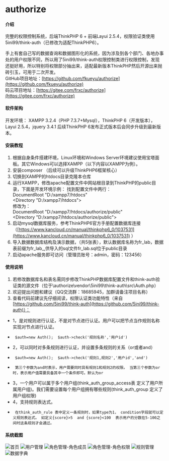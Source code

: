 <!--
 * @Author: 彭雨
 * @Date: 2019-10-24 11:08:49
 * @LastEditors  : 彭雨
 * @LastEditTime : 2020-01-04 15:31:19
 -->
# authorize

#### 介绍
完整的权限控制系统，后端ThinkPHP 6 + 前端Layui 2.5.4，权限验证类使用5ini99/think-auth（已修改为适配ThinkPHP6）。

手上有套自己写的数据查询和数据图形化的系统，因为涉及到各个部门、各地办事处的用户权限不同，所以用了5ini99/think-auth权限控制类进行权限控制，发现还挺好用，所以特别将权限部分抽出来，适配最新版本ThinkPHP然后开源出来抛砖引玉，可用于二次开发。  
GitHub项目地址：[https://github.com/fkueyu/authorize](https://github.com/fkueyu/authorize)  
码云项目地址：[https://gitee.com/frxc/authorize](https://gitee.com/frxc/authorize)  

#### 软件架构
开发环境： XAMPP 3.2.4（PHP 7.3.7+Mysql），ThinkPHP 6（开发版本），Layui 2.5.4，jquery 3.4.1
后续ThinkPHP 6发布正式版本后会同步升级到最新版本。

#### 安装教程

1. 根据自身条件搭建环境，Linux环境和Windows Server环境建议使用宝塔面板。其它Windows可以选择XAMPP（以下内容以XAMPP为例）。
2. 安装composer （后续可以升级ThinkPHP6框架核心）
3. 切换到XAMPP的htdocs目录克隆本仓库
4. 运行XAMPP，修改apache配置文件中网站根目录到ThinkPHP的public目录，下面是开发环境示例：
找到配置文件中两行：  
DocumentRoot "D:/xampp7/htdocs"  
<Directory "D:/xampp7/htdocs">  
修改为：  
DocumentRoot "D:/xampp7/htdocs/authorize/public"  
<Directory "D:/xampp7/htdocs/authorize/public">  
5. 启动mysql数据库服务，参考ThinkPHP6官方手册配置数据库连接（[https://www.kancloud.cn/manual/thinkphp6_0/1037531](https://www.kancloud.cn/manual/thinkphp6_0/1037531) ）
6. 导入数据数据库结构及演示数据，（共5张表），默认数据库名称为fr_lab，数据表前缀为fr_lab_,供导入的sql文件fr_lab.sql位于public目录
7. 启动apache服务即可访问（管理员账号：admin，密码：123456）


#### 使用说明

1. 若修改数据库名和表名需同步修改ThinkPHP数据库配置文件和think-auth验证类的源文件（位于\authorize\vendor\5ini99\think-auth\src\Auth.php）
2. 欢迎提出问题和建议（QQ交流群：18685945，加群请备注项目名称）
3. 查看代码前建议先仔细阅读，权限认证类功能特性（来自[https://github.com/5ini99/think-auth](https://github.com/5ini99/think-auth)）：  
 * 1，是对规则进行认证，不是对节点进行认证。用户可以把节点当作规则名称实现对节点进行认证。  
 *      $auth=new Auth();  $auth->check('规则名称','用户id')
 * 2，可以同时对多条规则进行认证，并设置多条规则的关系（or或者and）
 *      $auth=new Auth();  $auth->check('规则1,规则2','用户id','and')
 *      第三个参数为and时表示，用户需要同时具有规则1和规则2的权限。 当第三个参数为or时，表示用户值需要具备其中一个条件即可。默认为or
 * 3，一个用户可以属于多个用户组(think_auth_group_access表 定义了用户所属用户组)。我们需要设置每个用户组拥有哪些规则(think_auth_group 定义了用户组权限)
 * 4，支持规则表达式。
 *      在think_auth_rule 表中定义一条规则时，如果type为1， condition字段就可以定义规则表达式。 如定义{score}>5  and {score}<100  表示用户的分数在5-100之间时这条规则才会通过。

#### 系统截图

![首页](https://images.gitee.com/uploads/images/2019/0731/151222_2c6411f1_1219033.png "QQ截图20190731151159.png")
![用户管理](https://images.gitee.com/uploads/images/2019/0731/151320_b1679188_1219033.png "QQ截图20190731151159.png")
![角色管理-角色成员](https://images.gitee.com/uploads/images/2019/0731/151422_4da967ef_1219033.png "QQ截图20190731151349.png")
![角色管理-角色权限](https://images.gitee.com/uploads/images/2019/0731/151740_ae445a4f_1219033.png "QQ截图20190731151717.png")
![规则管理](https://images.gitee.com/uploads/images/2019/0731/151823_fed7920b_1219033.png "QQ截图20190731151717.png")
![数据字典](https://images.gitee.com/uploads/images/2019/0731/170740_4d74217f_1219033.png "QQ截图20190731151717.png")

